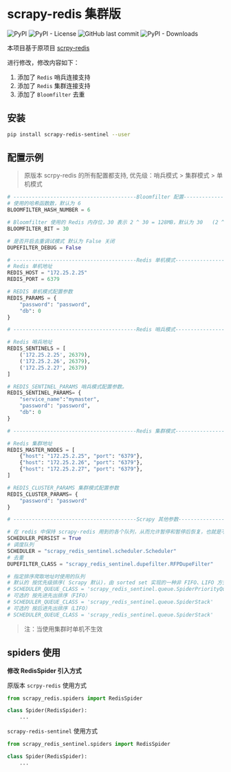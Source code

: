 # scrapy-redis 集群版

![PyPI](https://img.shields.io/pypi/v/scrapy-redis-sentinel)
![PyPI - License](https://img.shields.io/pypi/l/scrapy-redis-sentinel)
![GitHub last commit](https://img.shields.io/github/last-commit/crawlmap/scrapy-redis-sentinel)
![PyPI - Downloads](https://img.shields.io/pypi/dw/scrapy-redis-sentinel)

本项目基于原项目 [scrpy-redis](https://github.com/rmax/scrapy-redis)

进行修改，修改内容如下：

1. 添加了 `Redis` 哨兵连接支持
2. 添加了 `Redis` 集群连接支持
3. 添加了 `Bloomfilter` 去重

## 安装 

```bash
pip install scrapy-redis-sentinel --user
```

## 配置示例

> 原版本 scrpy-redis 的所有配置都支持, 优先级：哨兵模式 > 集群模式 > 单机模式

```python
# ----------------------------------------Bloomfilter 配置-------------------------------------
# 使用的哈希函数数，默认为 6
BLOOMFILTER_HASH_NUMBER = 6

# Bloomfilter 使用的 Redis 内存位，30 表示 2 ^ 30 = 128MB，默认为 30   (2 ^ 22 = 1MB 可去重 130W URL)
BLOOMFILTER_BIT = 30

# 是否开启去重调试模式 默认为 False 关闭
DUPEFILTER_DEBUG = False

# ----------------------------------------Redis 单机模式-------------------------------------
# Redis 单机地址
REDIS_HOST = "172.25.2.25"
REDIS_PORT = 6379

# REDIS 单机模式配置参数
REDIS_PARAMS = {
    "password": "password",
    "db": 0
}

# ----------------------------------------Redis 哨兵模式-------------------------------------

# Redis 哨兵地址
REDIS_SENTINELS = [
    ('172.25.2.25', 26379),
    ('172.25.2.26', 26379),
    ('172.25.2.27', 26379)
]

# REDIS_SENTINEL_PARAMS 哨兵模式配置参数。
REDIS_SENTINEL_PARAMS= {
    "service_name":"mymaster",
    "password": "password",
    "db": 0
}

# ----------------------------------------Redis 集群模式-------------------------------------

# Redis 集群地址
REDIS_MASTER_NODES = [
    {"host": "172.25.2.25", "port": "6379"},
    {"host": "172.25.2.26", "port": "6379"},
    {"host": "172.25.2.27", "port": "6379"},
]

# REDIS_CLUSTER_PARAMS 集群模式配置参数
REDIS_CLUSTER_PARAMS= {
    "password": "password"
}

# ----------------------------------------Scrapy 其他参数-------------------------------------

# 在 redis 中保持 scrapy-redis 用到的各个队列，从而允许暂停和暂停后恢复，也就是不清理 redis queues
SCHEDULER_PERSIST = True  
# 调度队列  
SCHEDULER = "scrapy_redis_sentinel.scheduler.Scheduler"  
# 去重 
DUPEFILTER_CLASS = "scrapy_redis_sentinel.dupefilter.RFPDupeFilter"  

# 指定排序爬取地址时使用的队列
# 默认的 按优先级排序( Scrapy 默认)，由 sorted set 实现的一种非 FIFO、LIFO 方式。
# SCHEDULER_QUEUE_CLASS = 'scrapy_redis_sentinel.queue.SpiderPriorityQueue'
# 可选的 按先进先出排序（FIFO）
# SCHEDULER_QUEUE_CLASS = 'scrapy_redis_sentinel.queue.SpiderStack'
# 可选的 按后进先出排序（LIFO）
# SCHEDULER_QUEUE_CLASS = 'scrapy_redis_sentinel.queue.SpiderStack'
```

> 注：当使用集群时单机不生效

## spiders 使用

**修改 RedisSpider 引入方式**

原版本 `scrpy-redis` 使用方式

```python
from scrapy_redis.spiders import RedisSpider

class Spider(RedisSpider):
    ...

```

`scrapy-redis-sentinel` 使用方式

```python
from scrapy_redis_sentinel.spiders import RedisSpider

class Spider(RedisSpider):
    ...

```
